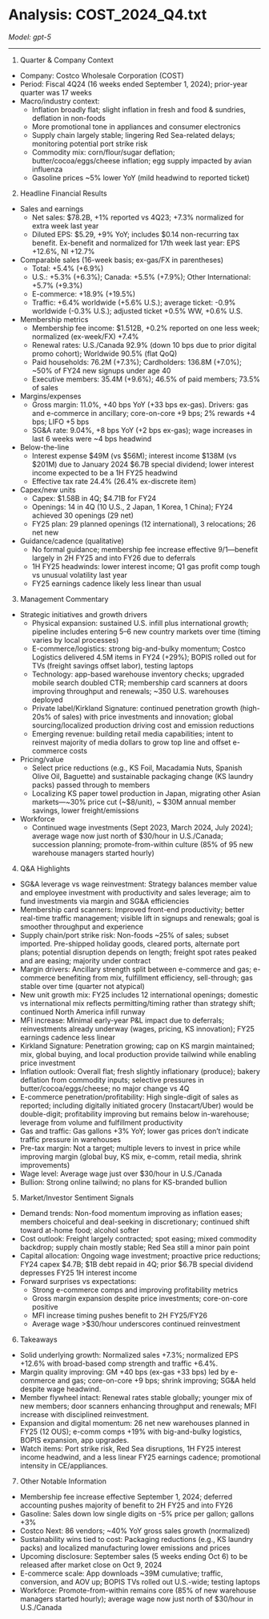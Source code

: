 # Analysis: COST_2024_Q4.txt

*Model: gpt-5*

---

1) Quarter & Company Context
- Company: Costco Wholesale Corporation (COST)
- Period: Fiscal 4Q24 (16 weeks ended September 1, 2024); prior-year quarter was 17 weeks
- Macro/industry context:
  - Inflation broadly flat; slight inflation in fresh and food & sundries, deflation in non-foods
  - More promotional tone in appliances and consumer electronics
  - Supply chain largely stable; lingering Red Sea-related delays; monitoring potential port strike risk
  - Commodity mix: corn/flour/sugar deflation; butter/cocoa/eggs/cheese inflation; egg supply impacted by avian influenza
  - Gasoline prices ~5% lower YoY (mild headwind to reported ticket)

2) Headline Financial Results
- Sales and earnings
  - Net sales: $78.2B, +1% reported vs 4Q23; +7.3% normalized for extra week last year
  - Diluted EPS: $5.29, +9% YoY; includes $0.14 non-recurring tax benefit. Ex-benefit and normalized for 17th week last year: EPS +12.6%, NI +12.7%
- Comparable sales (16-week basis; ex-gas/FX in parentheses)
  - Total: +5.4% (+6.9%)
  - U.S.: +5.3% (+6.3%); Canada: +5.5% (+7.9%); Other International: +5.7% (+9.3%)
  - E-commerce: +18.9% (+19.5%)
  - Traffic: +6.4% worldwide (+5.6% U.S.); average ticket: -0.9% worldwide (-0.3% U.S.); adjusted ticket +0.5% WW, +0.6% U.S.
- Membership metrics
  - Membership fee income: $1.512B, +0.2% reported on one less week; normalized (ex-week/FX) +7.4%
  - Renewal rates: U.S./Canada 92.9% (down 10 bps due to prior digital promo cohort); Worldwide 90.5% (flat QoQ)
  - Paid households: 76.2M (+7.3%); Cardholders: 136.8M (+7.0%); ~50% of FY24 new signups under age 40
  - Executive members: 35.4M (+9.6%); 46.5% of paid members; 73.5% of sales
- Margins/expenses
  - Gross margin: 11.0%, +40 bps YoY (+33 bps ex-gas). Drivers: gas and e-commerce in ancillary; core-on-core +9 bps; 2% rewards +4 bps; LIFO +5 bps
  - SG&A rate: 9.04%, +8 bps YoY (+2 bps ex-gas); wage increases in last 6 weeks were ~4 bps headwind
- Below-the-line
  - Interest expense $49M (vs $56M); interest income $138M (vs $201M) due to January 2024 $6.7B special dividend; lower interest income expected to be a 1H FY25 headwind
  - Effective tax rate 24.4% (26.4% ex-discrete item)
- Capex/new units
  - Capex: $1.58B in 4Q; $4.71B for FY24
  - Openings: 14 in 4Q (10 U.S., 2 Japan, 1 Korea, 1 China); FY24 achieved 30 openings (29 net)
  - FY25 plan: 29 planned openings (12 international), 3 relocations; 26 net new
- Guidance/cadence (qualitative)
  - No formal guidance; membership fee increase effective 9/1—benefit largely in 2H FY25 and into FY26 due to deferrals
  - 1H FY25 headwinds: lower interest income; Q1 gas profit comp tough vs unusual volatility last year
  - FY25 earnings cadence likely less linear than usual

3) Management Commentary
- Strategic initiatives and growth drivers
  - Physical expansion: sustained U.S. infill plus international growth; pipeline includes entering 5–6 new country markets over time (timing varies by local processes)
  - E-commerce/logistics: strong big-and-bulky momentum; Costco Logistics delivered 4.5M items in FY24 (+29%); BOPIS rolled out for TVs (freight savings offset labor), testing laptops
  - Technology: app-based warehouse inventory checks; upgraded mobile search doubled CTR; membership card scanners at doors improving throughput and renewals; ~350 U.S. warehouses deployed
  - Private label/Kirkland Signature: continued penetration growth (high-20s% of sales) with price investments and innovation; global sourcing/localized production driving cost and emission reductions
  - Emerging revenue: building retail media capabilities; intent to reinvest majority of media dollars to grow top line and offset e-commerce costs
- Pricing/value
  - Select price reductions (e.g., KS Foil, Macadamia Nuts, Spanish Olive Oil, Baguette) and sustainable packaging change (KS laundry packs) passed through to members
  - Localizing KS paper towel production in Japan, migrating other Asian markets—~30% price cut (~$8/unit), ~ $30M annual member savings, lower freight/emissions
- Workforce
  - Continued wage investments (Sept 2023, March 2024, July 2024); average wage now just north of $30/hour in U.S./Canada; succession planning; promote-from-within culture (85% of 95 new warehouse managers started hourly)

4) Q&A Highlights
- SG&A leverage vs wage reinvestment: Strategy balances member value and employee investment with productivity and sales leverage; aim to fund investments via margin and SG&A efficiencies
- Membership card scanners: Improved front-end productivity; better real-time traffic management; visible lift in signups and renewals; goal is smoother throughput and experience
- Supply chain/port strike risk: Non-foods ~25% of sales; subset imported. Pre-shipped holiday goods, cleared ports, alternate port plans; potential disruption depends on length; freight spot rates peaked and are easing; majority under contract
- Margin drivers: Ancillary strength split between e-commerce and gas; e-commerce benefiting from mix, fulfillment efficiency, sell-through; gas stable over time (quarter not atypical)
- New unit growth mix: FY25 includes 12 international openings; domestic vs international mix reflects permitting/timing rather than strategy shift; continued North America infill runway
- MFI increase: Minimal early-year P&L impact due to deferrals; reinvestments already underway (wages, pricing, KS innovation); FY25 earnings cadence less linear
- Kirkland Signature: Penetration growing; cap on KS margin maintained; mix, global buying, and local production provide tailwind while enabling price investment
- Inflation outlook: Overall flat; fresh slightly inflationary (produce); bakery deflation from commodity inputs; selective pressures in butter/cocoa/eggs/cheese; no major change vs 4Q
- E-commerce penetration/profitability: High single-digit of sales as reported; including digitally initiated grocery (Instacart/Uber) would be double-digit; profitability improving but remains below in-warehouse; leverage from volume and fulfillment productivity
- Gas and traffic: Gas gallons +3% YoY; lower gas prices don’t indicate traffic pressure in warehouses
- Pre-tax margin: Not a target; multiple levers to invest in price while improving margin (global buy, KS mix, e-comm, retail media, shrink improvements)
- Wage level: Average wage just over $30/hour in U.S./Canada
- Bullion: Strong online tailwind; no plans for KS-branded bullion

5) Market/Investor Sentiment Signals
- Demand trends: Non-food momentum improving as inflation eases; members choiceful and deal-seeking in discretionary; continued shift toward at-home food; alcohol softer
- Cost outlook: Freight largely contracted; spot easing; mixed commodity backdrop; supply chain mostly stable; Red Sea still a minor pain point
- Capital allocation: Ongoing wage investment; proactive price reductions; FY24 capex $4.7B; $1B debt repaid in 4Q; prior $6.7B special dividend depresses FY25 1H interest income
- Forward surprises vs expectations:
  - Strong e-commerce comps and improving profitability metrics
  - Gross margin expansion despite price investments; core-on-core positive
  - MFI increase timing pushes benefit to 2H FY25/FY26
  - Average wage >$30/hour underscores continued reinvestment

6) Takeaways
- Solid underlying growth: Normalized sales +7.3%; normalized EPS +12.6% with broad-based comp strength and traffic +6.4%.
- Margin quality improving: GM +40 bps (ex-gas +33 bps) led by e-commerce and gas; core-on-core +9 bps; shrink improving; SG&A held despite wage headwind.
- Member flywheel intact: Renewal rates stable globally; younger mix of new members; door scanners enhancing throughput and renewals; MFI increase with disciplined reinvestment.
- Expansion and digital momentum: 26 net new warehouses planned in FY25 (12 OUS); e-comm comps +19% with big-and-bulky logistics, BOPIS expansion, app upgrades.
- Watch items: Port strike risk, Red Sea disruptions, 1H FY25 interest income headwind, and a less linear FY25 earnings cadence; promotional intensity in CE/appliances.

7) Other Notable Information
- Membership fee increase effective September 1, 2024; deferred accounting pushes majority of benefit to 2H FY25 and into FY26
- Gasoline: Sales down low single digits on -5% price per gallon; gallons +3%
- Costco Next: 86 vendors; ~40% YoY gross sales growth (normalized)
- Sustainability wins tied to cost: Packaging reductions (e.g., KS laundry packs) and localized manufacturing lower emissions and prices
- Upcoming disclosure: September sales (5 weeks ending Oct 6) to be released after market close on Oct 9, 2024
- E-commerce scale: App downloads ~39M cumulative; traffic, conversion, and AOV up; BOPIS TVs rolled out U.S.-wide; testing laptops
- Workforce: Promote-from-within remains core (85% of new warehouse managers started hourly); average wage now just north of $30/hour in U.S./Canada